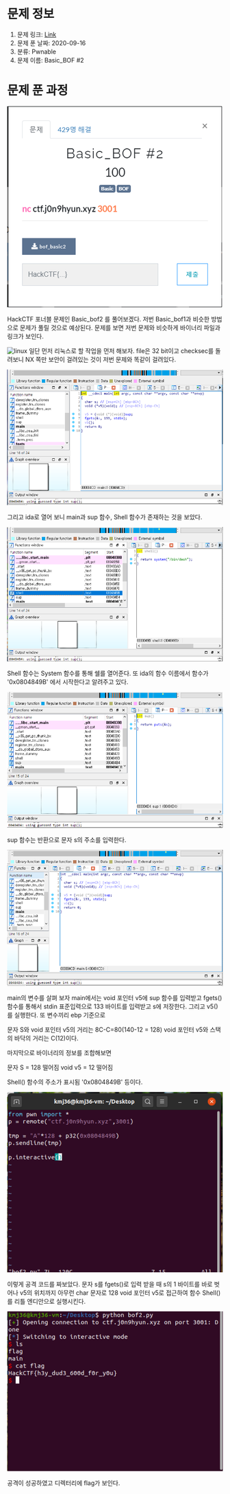 # 문제 정보
1. 문제 링크: [Link](https://ctf.j0n9hyun.xyz/challenges#Basic_BOF%20#2)
2. 문제 푼 날짜: 2020-09-16
3. 분류: Pwnable
4. 문제 이름: Basic_BOF #2

# 문제 푼 과정

![main](pic/main.PNG)

HackCTF 포너블 문제인 Basic_bof2 를 풀어보겠다. 저번 Basic_bof1과 비슷한 방법으로 문제가 풀릴 것으로 예상된다. 문제를 보면 저번 문제와 비슷하게 바이너리 파일과 링크가 보인다.

![linux](pix/linux.PNG)
일단 먼저 리눅스로 할 작업을 먼저 해보자.
file은 32 bit이고 checksec를 돌려보니 NX 쪽만 보안이 걸려있는 것이 저번 문제와 똑같이 걸려있다.

![ida](pic/ida.PNG)

그리고 ida로 열어 보니 main과
sup 함수, Shell 함수가 존재하는 것을 보았다.

![Shell](pic/Shell.PNG)

Shell 함수는 System 함수를 통해 쉘를 열어준다.
또 ida의 함수 이름에서 함수가 '0x0804849B' 에서 시작한다고 알려주고 있다.

![sup](pic/sup.PNG)

sup 함수는 반환으로 문자 s의 주소를 입력한다.

![mainf](pic/mainf.PNG)

main의 변수를 살펴 보자 main에서는 void 포인터 v5에 sup 함수를 입력받고
fgets() 함수를 통해서 stdin 표준입력으로 133 바이트를 입력받고 s에 저장한다.
그리고 v5() 를 실행한다. 또 변수끼리 ebp 기준으로

문자 S와 void 포인터 v5의 거리는 8C-C=80(140-12 = 128)
void 포인터 v5와 스택의 바닥의 거리는 C(12)이다.

마지막으로 바이너리의 정보를 조합해보면

문자 S = 128 떨어짐
void v5 = 12 떨어짐

Shell() 함수의 주소가 표시됨 '0x0804849B' 등이다.

![exploit](pic/exploit.PNG)

이렇게 공격 코드를 짜보았다. 문자 s를 fgets()로 입력 받을 때 s의 1 바이트를 바로 벗어나 v5의 위치까지 아무런 char 문자로 128 void 포인터 v5로 접근하여 함수 Shell()를 리틀 엔디안으로 실행시킨다.

![flag](pic/flag.PNG)

공격이 성공하였고 디렉터리에 flag가 보인다.